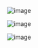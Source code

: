![image](https://user-images.githubusercontent.com/57019745/168693507-b657a994-7a72-4660-af35-aed891722612.png)

![image](https://user-images.githubusercontent.com/57019745/168693527-92c26733-3129-4113-8866-8735ac5387a5.png)

![image](https://user-images.githubusercontent.com/57019745/168693560-7f69e1de-7c59-4e08-93f9-b51385ee6961.png)

